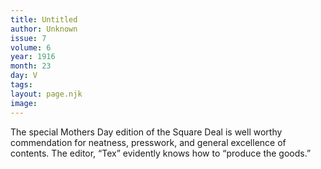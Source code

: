 ```yaml
---
title: Untitled
author: Unknown
issue: 7
volume: 6
year: 1916
month: 23
day: V
tags:
layout: page.njk
image:
---
```

The special Mothers Day edition of the Square Deal is well worthy commendation for neatness, presswork, and general excellence of contents. The editor, “Tex” evidently knows how to “produce the goods.”   

